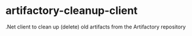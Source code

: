 artifactory-cleanup-client
==========================

.Net client to clean up (delete) old artifacts from the Artifactory repository
